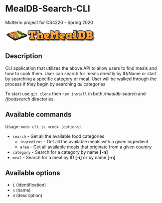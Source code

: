 # MealDB-Search-CLI
Midterm project for CS4220 - Spring 2020

<a title="The MealDB API" href="https://themealdb.com/api.php" target="_blank">![MealDB Logo](mealdb.png)</a>

## Description

CLI application that utilizes the above API to allow users to find meals and how to cook them. User can search for meals directly by ID/Name or start by searching a specific category or meal. User will be walked through the process if they begin by searching *all* categories

To start use `git clone` then `npm install` in both */mealdb-search* and */foodsearch* directories.

## Available commands 

Usage: `node cli.js <cmd> [options]`
 - `search` - Get all the available food categories
   - `ingredient` - Get all the available meals with a given ingredient
   - `area` - Get all available meals that originate from a given country
 - `category` - Search for a category by name **[-n]**
 - `meal` - Search for a meal by ID **[-i]** or by name **[-n]**

## Available options

 - `i` (identification)
 - `n` (name)
 - `d` (description)
